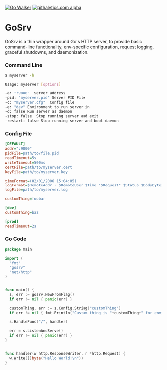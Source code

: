 [![Go Walker](http://gowalker.org/api/v1/badge)](http://gowalker.org/github.com/yaks/gosrv)
[![githalytics.com alpha](https://cruel-carlota.pagodabox.com/219643edaed8bef045626eb7dd5418cf "githalytics.com")](http://githalytics.com/yaks/gosrv)
# GoSrv

GoSrv is a thin wrapper around Go's HTTP server, to provide basic
command-line functionality, env-specific configuration, request logging, 
graceful shutdowns, and daemonization.

### Command Line

```Bash
$ myserver -h

Usage: myserver [options]

-a: ":9000"  Server address
-pid: "myserver.pid" Server PID File
-c: "myserver.cfg"  Config file
-e: "dev" Environment to run server in
-d: false Run server as daemon
-stop: false  Stop running server and exit
-restart: false Stop running server and boot daemon
```


### Config File

```ini
[DEFAULT]
addr=":9000"
pidFile=path/to/file.pid
readTimeout=5s
writeTimeout=500ms
certFile=path/to/myserver.cert
keyFile=path/to/myserver.key

timeFormat=(02/01/2006 15:04:05)
logFormat=$RemoteAddr - $RemoteUser $Time "$Request" $Status $BodyBytes
logFile=path/to/myserver.log

customThing=foobar

[dev]
customThing=baz

[prod]
readTimeout=2s

```


### Go Code


```Go
package main

import (
  "fmt"
  "gosrv"
  "net/http"
)


func main() {
  s, err := gosrv.NewFromFlag()
  if err != nil { panic(err) }

  customThing, err := s.Config.String("customThing")
  if err != nil { fmt.Println("Custom thing is "+customThing+" for environment "+s.Config.Env) }

  s.HandleFunc("/", handler)

  err = s.ListenAndServe()
  if err != nil { panic(err) }
}


func handler(w http.ResponseWriter, r *http.Request) {
  w.Write([]byte("Hello World!\n"))
}
```
